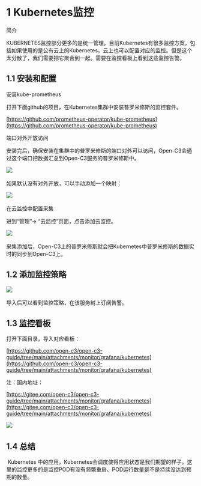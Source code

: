 
# 1 Kubernetes监控

简介

KUBERNETES监控部分更多的是统一管理。目前Kubernetes有很多监控方案，包括如果使用的是公有云上的Kubernetes，云上也可以配置对应的监控。但是这个太分散了，我们需要把它聚合到一起。需要在监控看板上看到这些监控告警。

## 1.1 安装和配置

安装kube-prometheus

打开下面github的项目，在Kubernetes集群中安装普罗米修斯的监控套件。

[https://github.com/prometheus-operator/kube-prometheus](https://github.com/prometheus-operator/kube-prometheus)

端口对外开放访问

安装完后，确保安装在集群中的普罗米修斯的端口对外可以访问，Open-C3会通过这个端口把数据汇总到Open-C3服务的普罗米修斯中。

![](file:////Users/feng/Library/Containers/com.kingsoft.wpsoffice.mac/Data/tmp/wps-feng/ksohtml//wps44.jpg) 

如果默认没有对外开放，可以手动添加一个映射：

![](file:////Users/feng/Library/Containers/com.kingsoft.wpsoffice.mac/Data/tmp/wps-feng/ksohtml//wps45.jpg) 

在云监控中配置采集

进到“管理”-> “云监控”页面，点击添加云监控。

![](file:////Users/feng/Library/Containers/com.kingsoft.wpsoffice.mac/Data/tmp/wps-feng/ksohtml//wps46.jpg) 

采集添加后，Open-C3上的普罗米修斯就会把Kubernetes中普罗米修斯的数据实时的同步到Open-C3上。

## 1.2 添加监控策略

![](file:////Users/feng/Library/Containers/com.kingsoft.wpsoffice.mac/Data/tmp/wps-feng/ksohtml//wps47.jpg) 

导入后可以看到监控策略，在该服务树上订阅告警。

## 1.3 监控看板

打开下面目录，导入对应看板：

[https://github.com/open-c3/open-c3-guide/tree/main/attachments/monitor/grafana/kubernetes](https://github.com/open-c3/open-c3-guide/tree/main/attachments/monitor/grafana/kubernetes)

注：国内地址：

[https://gitee.com/open-c3/open-c3-guide/tree/main/attachments/monitor/grafana/kubernetes](https://gitee.com/open-c3/open-c3-guide/tree/main/attachments/monitor/grafana/kubernetes)

![](file:////Users/feng/Library/Containers/com.kingsoft.wpsoffice.mac/Data/tmp/wps-feng/ksohtml//wps48.jpg) 

## 1.4 总结

 Kubernetes 中的应用，Kubernetes会调度使得应用状态是我们期望的样子。这里的监控更多的是监控POD有没有频繁重启、POD运行数量是不是持续没达到预期的数量。